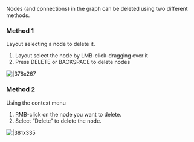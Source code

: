 Nodes (and connections) in the graph can be deleted using two different methods.

### Method 1

Layout selecting a node to delete it.

1. Layout select the node by LMB-click-dragging over it
2. Press DELETE or BACKSPACE to delete nodes

![|378x267](https://lh4.googleusercontent.com/p4nod3wXnCMS5K25TubsHUFqraHpbZ4MjadKN_Y9jBYI0bVGy_ZcvhpIUSQAYNJ5knOADAXOuBcyf-QeuT3QjKbv2m42117LqnFlNdJas3N0Dr2fyLDQpohQ_F6YgVTb7l1hvnLv81BQrlbklUOqizU)

### Method 2

Using the context menu

1. RMB-click on the node you want to delete.
2. Select “Delete” to delete the node.

![|381x335](https://lh3.googleusercontent.com/GSDV9MF9JX4oqiGv1k_5f0STX2SWb2_8y1tGymxByitw1iDRRxkB4zeRweeYUVhA3naCmSujNFswGo-Z1Tcn0k-xrUHK7kyfOTNu-RImC1Rsux8J5O6TFW6KysxwH8o6DE_sNbqBdE9_dyD7y2b5KVbAD69nV2sMjORpa1BeCeM43lNEy3Q38k0idw)